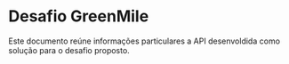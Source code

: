 # Desafio GreenMile

Este documento reúne informações particulares a API desenvoldida como solução para o desafio proposto.


